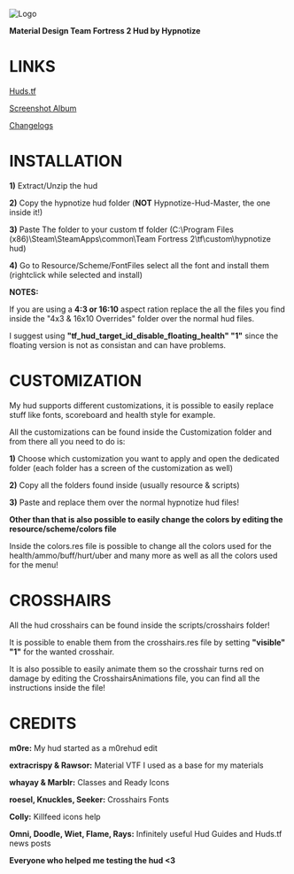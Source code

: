 ![Logo](https://i.imgur.com/i2JEWI5.png)

**Material Design Team Fortress 2 Hud by Hypnotize**

<a>LINKS</a>
====

[Huds.tf](https://huds.tf/forum/showthread.php?tid=668)

[Screenshot Album](https://imgur.com/a/4sgZ1)

[Changelogs](https://github.com/Hypnootize/Hypnotize-Hud/commits/master)


<a>INSTALLATION</a>
====

**1)** Extract/Unzip the hud

**2)** Copy the hypnotize hud folder (**NOT** Hypnotize-Hud-Master, the one inside it!)

**3)** Paste The folder to your custom tf folder (C:\Program Files (x86)\Steam\SteamApps\common\Team Fortress 2\tf\custom\hypnotize hud)

**4)** Go to Resource/Scheme/FontFiles select all the font and install them (rightclick while selected and install)

**NOTES:**

If you are using a **4:3 or 16:10** aspect ration replace the all the files you find inside the "4x3 & 16x10 Overrides" folder over the normal hud files.

I suggest using **"tf_hud_target_id_disable_floating_health" "1"** since the floating version is not as consistan and can have problems.


<a>CUSTOMIZATION</a>
====

My hud supports different customizations, it is possible to easily replace stuff like fonts, scoreboard and health style for example.

All the customizations can be found inside the Customization folder and from there all you need to do is:

**1)** Choose which customization you want to apply and open the dedicated folder (each folder has a screen of the customization as well)

**2)** Copy all the folders found inside (usually resource & scripts)

**3)** Paste and replace them over the normal hypnotize hud files!

**Other than that is also possible to easily change the colors by editing the resource/scheme/colors file**

Inside the colors.res file is possible to change all the colors used for the health/ammo/buff/hurt/uber and many more as well as all the colors used for the menu!


<a>CROSSHAIRS</a>
====
All the hud crosshairs can be found inside the scripts/crosshairs folder!

It is possible to enable them from the crosshairs.res file by setting **"visible" "1"** for the wanted crosshair.

It is also possible to easily animate them so the crosshair turns red on damage by editing the CrosshairsAnimations file, you can find all the instructions inside the file!


<a>CREDITS</a>
====
**m0re:** My hud started as a m0rehud edit

**extracrispy & Rawsor:** Material VTF I used as a base for my materials

**whayay & Marblr:** Classes and Ready Icons

**roesel, Knuckles, Seeker:** Crosshairs Fonts

**Colly:** Killfeed icons help

**Omni, Doodle, Wiet, Flame, Rays:** Infinitely useful Hud Guides and Huds.tf news posts

**Everyone who helped me testing the hud <3**